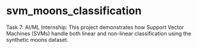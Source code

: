 # svm_moons_classification
Task 7: AI/ML Internship: This project demonstrates how Support Vector Machines (SVMs) handle both linear and non-linear classification using the synthetic moons dataset.
